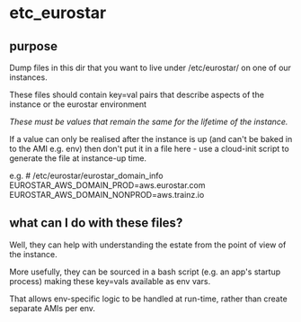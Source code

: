 # etc\_eurostar

## purpose

Dump files in this dir that you want to live under
/etc/eurostar/ on one of our instances.

These files should contain key=val pairs that 
describe aspects of the instance or the eurostar environment

*These must be values that remain the same for the lifetime of the instance.*

If a value can only be realised after the instance is up
(and can't be baked in to the AMI e.g. env) then don't
put it in a file here - use a cloud-init script to generate
the file at instance-up time.

e.g.
    # /etc/eurostar/eurostar_domain_info
    EUROSTAR_AWS_DOMAIN_PROD=aws.eurostar.com
    EUROSTAR_AWS_DOMAIN_NONPROD=aws.trainz.io

## what can I do with these files?

Well, they can help with understanding the estate from the point
of view of the instance.

More usefully, they can be sourced in a bash script (e.g. an app's
startup process) making these key=vals available as env vars.

That allows env-specific logic to be handled at run-time, rather than
create separate AMIs per env.
